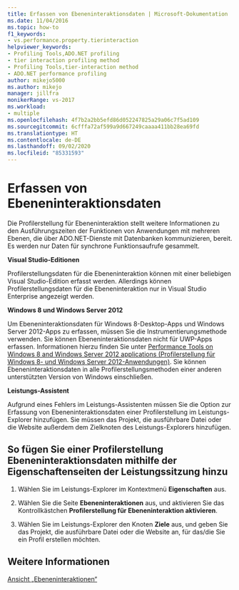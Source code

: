 ```yaml
---
title: Erfassen von Ebeneninteraktionsdaten | Microsoft-Dokumentation
ms.date: 11/04/2016
ms.topic: how-to
f1_keywords:
- vs.performance.property.tierinteraction
helpviewer_keywords:
- Profiling Tools,ADO.NET profiling
- tier interaction profiling method
- Profiling Tools,tier-interaction method
- ADO.NET performance profiling
author: mikejo5000
ms.author: mikejo
manager: jillfra
monikerRange: vs-2017
ms.workload:
- multiple
ms.openlocfilehash: 4f7b2a2bb5efd86d052247825a29a06c7f5ad109
ms.sourcegitcommit: 6cfffa72af599a9d667249caaaa411bb28ea69fd
ms.translationtype: HT
ms.contentlocale: de-DE
ms.lasthandoff: 09/02/2020
ms.locfileid: "85331593"
---
```

# <a name="collect-tier-interaction-data"></a>Erfassen von Ebeneninteraktionsdaten

Die Profilerstellung für Ebeneninteraktion stellt weitere Informationen zu den Ausführungszeiten der Funktionen von Anwendungen mit mehreren Ebenen, die über ADO.NET-Dienste mit Datenbanken kommunizieren, bereit. Es werden nur Daten für synchrone Funktionsaufrufe gesammelt.

**Visual Studio-Editionen**

Profilerstellungsdaten für die Ebeneninteraktion können mit einer beliebigen Visual Studio-Edition erfasst werden. Allerdings können Profilerstellungsdaten für die Ebeneninteraktion nur in Visual Studio Enterprise angezeigt werden.

**Windows 8 und Windows Server 2012**

Um Ebeneninteraktionsdaten für Windows 8-Desktop-Apps und Windows Server 2012-Apps zu erfassen, müssen Sie die Instrumentierungsmethode verwenden. Sie können Ebeneninteraktionsdaten nicht für UWP-Apps erfassen. Informationen hierzu finden Sie unter [Performance Tools on Windows 8 and Windows Server 2012 applications (Profilerstellung für Windows 8- und Windows Server 2012-Anwendungen)](../profiling/performance-tools-on-windows-8-and-windows-server-2012-applications.md). Sie können Ebeneninteraktionsdaten in alle Profilerstellungsmethoden einer anderen unterstützten Version von Windows einschließen.

**Leistungs-Assistent**

Aufgrund eines Fehlers im Leistungs-Assistenten müssen Sie die Option zur Erfassung von Ebeneninteraktionsdaten einer Profilerstellung im Leistungs-Explorer hinzufügen. Sie müssen das Projekt, die ausführbare Datei oder die Website außerdem dem Zielknoten des Leistungs-Explorers hinzufügen.

## <a name="to-add-tier-interaction-data-to-a-profiling-run-by-using-the-performance-session-property-pages"></a>So fügen Sie einer Profilerstellung Ebeneninteraktionsdaten mithilfe der Eigenschaftenseiten der Leistungssitzung hinzu

1. Wählen Sie im Leistungs-Explorer im Kontextmenü **Eigenschaften** aus.

2. Wählen Sie die Seite **Ebeneninteraktionen** aus, und aktivieren Sie das Kontrollkästchen **Profilerstellung für Ebeneninteraktion aktivieren**.

3. Wählen Sie im Leistungs-Explorer den Knoten **Ziele** aus, und geben Sie das Projekt, die ausführbare Datei oder die Website an, für das/die Sie ein Profil erstellen möchten.

## <a name="see-also"></a>Weitere Informationen

[Ansicht „Ebeneninteraktionen“](../profiling/tier-interactions-view.md)
